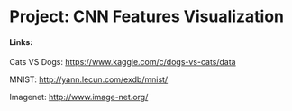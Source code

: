 # Project: CNN Features Visualization
#### Links:

Cats VS Dogs: https://www.kaggle.com/c/dogs-vs-cats/data

MNIST: http://yann.lecun.com/exdb/mnist/

Imagenet: http://www.image-net.org/
